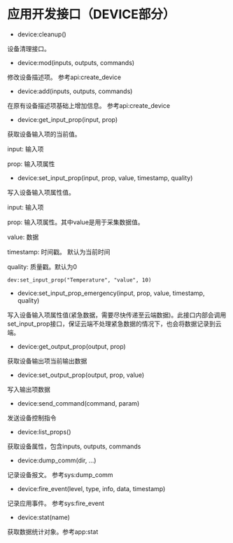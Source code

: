 # 应用开发接口（DEVICE部分） #

* device:cleanup()

设备清理接口。

* device:mod(inputs, outputs, commands)

修改设备描述项。 参考api:create_device

* device:add(inputs, outputs, commands)

在原有设备描述项基础上增加信息。 参考api:create_device

* device:get_input_prop(input, prop)

获取设备输入项的当前值。

input: 输入项

prop: 输入项属性

* device:set_input_prop(input, prop, value, timestamp, quality)

写入设备输入项属性值。

input: 输入项

prop: 输入项属性。其中value是用于采集数据值。

value: 数据

timestamp: 时间戳。 默认为当前时间

quality: 质量戳。默认为0
```
dev:set_input_prop("Temperature", "value", 10)
```

* device:set_input_prop_emergency(input, prop, value, timestamp, quality)

写入设备输入项属性值(紧急数据，需要尽快传递至云端数据)。此接口内部会调用set_input_prop接口，保证云端不处理紧急数据的情况下，也会将数据记录到云端。

* device:get_output_prop(output, prop)

获取设备输出项当前输出数据

* device:set_output_prop(output, prop, value)

写入输出项数据

* device:send_command(command, param)

发送设备控制指令

* device:list_props()

获取设备属性，包含inputs, outputs, commands

* device:dump_comm(dir, ...)

记录设备报文。 参考sys:dump_comm

* device:fire_event(level, type, info, data, timestamp)

记录应用事件。 参考sys:fire_event

* device:stat(name)

获取数据统计对象。参考app:stat
